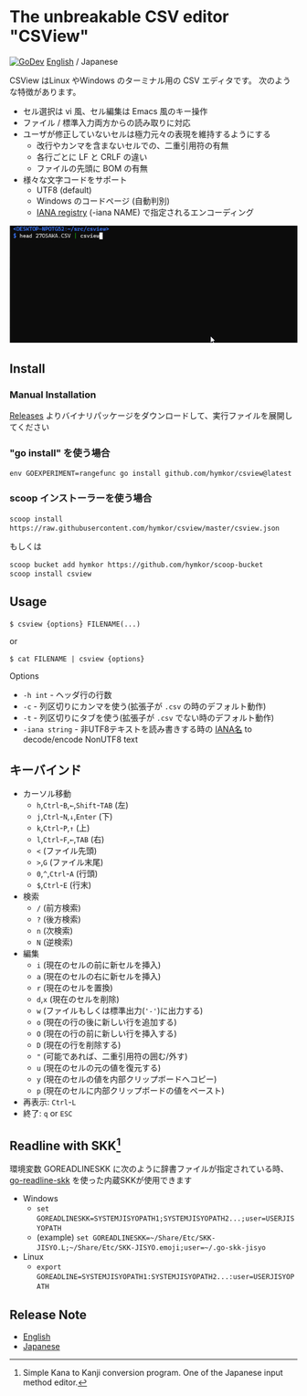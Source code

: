 The unbreakable CSV editor "CSView"
===================================
[![GoDev](https://pkg.go.dev/badge/github.com/hymkor/csview)](https://pkg.go.dev/github.com/hymkor/csview)
[English](./README.md) / Japanese

CSView はLinux やWindows のターミナル用の CSV エディタです。
次のような特徴があります。

- セル選択は vi 風、セル編集は Emacs 風のキー操作
- ファイル / 標準入力両方からの読み取りに対応
- ユーザが修正していないセルは極力元々の表現を維持するようにする
    - 改行やカンマを含まないセルでの、二重引用符の有無
    - 各行ごとに LF と CRLF の違い
    - ファイルの先頭に BOM の有無
- 様々な文字コードをサポート
    - UTF8 (default)
    - Windows のコードページ (自動判別)
    - [IANA registry] (-iana NAME) で指定されるエンコーディング

[IANA registry]: http://www.iana.org/assignments/character-sets/character-sets.xhtml

![image](./csview.gif)

Install
-------

### Manual Installation

[Releases](https://github.com/hymkor/csview/releases) よりバイナリパッケージをダウンロードして、実行ファイルを展開してください

### "go install" を使う場合

```
env GOEXPERIMENT=rangefunc go install github.com/hymkor/csview@latest
```

### scoop インストーラーを使う場合

```
scoop install https://raw.githubusercontent.com/hymkor/csview/master/csview.json
```

もしくは

```
scoop bucket add hymkor https://github.com/hymkor/scoop-bucket
scoop install csview
```

Usage
-----

```
$ csview {options} FILENAME(...)
```

or

```
$ cat FILENAME | csview {options}
```

Options

* `-h int` -  ヘッダ行の行数
* `-c` - 列区切りにカンマを使う(拡張子が `.csv` の時のデフォルト動作)
* `-t` - 列区切りにタブを使う(拡張子が `.csv` でない時のデフォルト動作)
* `-iana string` - 非UTF8テキストを読み書きする時の [IANA名] to decode/encode NonUTF8 text

[IANA名]: https://www.iana.org/assignments/character-sets/character-sets.xhtml

キーバインド
-----------

* カーソル移動
    * `h`,`Ctrl`-`B`,`←`,`Shift`-`TAB` (左)
    * `j`,`Ctrl`-`N`,`↓`,`Enter` (下)
    * `k`,`Ctrl`-`P`,`↑` (上)
    * `l`,`Ctrl`-`F`,`←`,`TAB` (右)
    * `<` (ファイル先頭)
    * `>`,`G` (ファイル末尾)
    * `0`,`^`,`Ctrl`-`A` (行頭)
    * `$`,`Ctrl`-`E` (行末)
* 検索
    * `/` (前方検索)
    * `?` (後方検索)
    * `n` (次検索)
    * `N` (逆検索)
* 編集
    * `i` (現在のセルの前に新セルを挿入)
    * `a` (現在のセルの右に新セルを挿入)
    * `r` (現在のセルを置換)
    * `d`,`x` (現在のセルを削除)
    * `w` (ファイルもしくは標準出力(`'-'`)に出力する)
    * `o` (現在の行の後に新しい行を追加する)
    * `O` (現在の行の前に新しい行を挿入する)
    * `D` (現在の行を削除する)
    * `"` (可能であれば、二重引用符の囲む/外す)
    * `u` (現在のセルの元の値を復元する)
    * `y` (現在のセルの値を内部クリップボードへコピー)
    * `p` (現在のセルに内部クリップボードの値をペースト)
* 再表示: `Ctrl`-`L`
* 終了: `q` or `ESC`

Readline with SKK[^SKK]
-----------------------

環境変数 GOREADLINESKK に次のように辞書ファイルが指定されている時、[go-readline-skk] を使った内蔵SKKが使用できます

- Windows
    - `set GOREADLINESKK=SYSTEMJISYOPATH1;SYSTEMJISYOPATH2...;user=USERJISYOPATH`
    - (example) `set GOREADLINESKK=~/Share/Etc/SKK-JISYO.L;~/Share/Etc/SKK-JISYO.emoji;user=~/.go-skk-jisyo`
- Linux
    - `export GOREADLINE=SYSTEMJISYOPATH1:SYSTEMJISYOPATH2...:user=USERJISYOPATH`

[^SKK]: Simple Kana to Kanji conversion program. One of the Japanese input method editor.

[go-readline-skk]: https://github.com/nyaosorg/go-readline-skk

Release Note
------------

- [English](./release_note_en.md)
- [Japanese](./release_note_ja.md)
